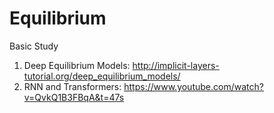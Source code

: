 # Equilibrium


Basic Study
1. Deep Equilibrium Models: http://implicit-layers-tutorial.org/deep_equilibrium_models/
2. RNN and Transformers: https://www.youtube.com/watch?v=QvkQ1B3FBqA&t=47s
